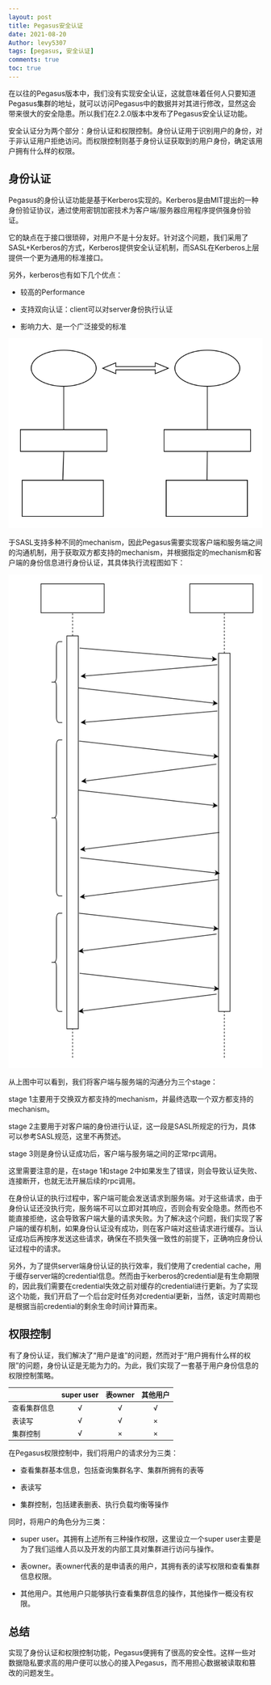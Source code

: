 ```yaml
---
layout: post
title: Pegasus安全认证
date: 2021-08-20
Author: levy5307
tags: [pegasus, 安全认证]
comments: true
toc: true
---
```


在以往的Pegasus版本中，我们没有实现安全认证，这就意味着任何人只要知道Pegasus集群的地址，就可以访问Pegasus中的数据并对其进行修改，显然这会带来很大的安全隐患。所以我们在2.2.0版本中发布了Pegasus安全认证功能。

安全认证分为两个部分：身份认证和权限控制。身份认证用于识别用户的身份，对于非认证用户拒绝访问。而权限控制则基于身份认证获取到的用户身份，确定该用户拥有什么样的权限。

## 身份认证

Pegasus的身份认证功能是基于Kerberos实现的。Kerberos是由MIT提出的一种身份验证协议，通过使用密钥加密技术为客户端/服务器应用程序提供强身份验证。

它的缺点在于接口很琐碎，对用户不是十分友好。针对这个问题，我们采用了SASL+Kerberos的方式，Kerberos提供安全认证机制，而SASL在Kerberos上层提供一个更为通用的标准接口。

另外，kerberos也有如下几个优点：

- 较高的Performance

- 支持双向认证：client可以对server身份执行认证

- 影响力大、是一个广泛接受的标准

![](../images/security-auth-arch.svg)

于SASL支持多种不同的mechanism，因此Pegasus需要实现客户端和服务端之间的沟通机制，用于获取双方都支持的mechanism，并根据指定的mechanism和客户端的身份信息进行身份认证，其具体执行流程图如下：

![](../images/security-auth-process.svg)

从上图中可以看到，我们将客户端与服务端的沟通分为三个stage：

stage 1主要用于交换双方都支持的mechanism，并最终选取一个双方都支持的mechanism。

stage 2主要用于对客户端的身份进行认证，这一段是SASL所规定的行为，具体可以参考SASL规范，这里不再赘述。

stage 3则是身份认证成功后，客户端与服务端之间的正常rpc调用。

这里需要注意的是，在stage 1和stage 2中如果发生了错误，则会导致认证失败、连接断开，也就无法开展后续的rpc调用。

在身份认证的执行过程中，客户端可能会发送请求到服务端。对于这些请求，由于身份认证还没执行完，服务端不可以立即对其响应，否则会有安全隐患。然而也不能直接拒绝，这会导致客户端大量的请求失败。为了解决这个问题，我们实现了客户端的缓存机制，如果身份认证没有成功，则在客户端对这些请求进行缓存。当认证成功后再按序发送这些请求，确保在不损失强一致性的前提下，正确响应身份认证过程中的请求。

另外，为了提供server端身份认证的执行效率，我们使用了credential cache，用于缓存server端的credential信息。然而由于kerberos的credential是有生命期限的，因此我们需要在credential失效之前对缓存的credential进行更新。为了实现这个功能，我们开启了一个后台定时任务对credential更新，当然，该定时周期也是根据当前credential的剩余生命时间计算而来。

## 权限控制

有了身份认证，我们解决了“用户是谁”的问题，然而对于“用户拥有什么样的权限”的问题，身份认证是无能为力的。为此，我们实现了一套基于用户身份信息的权限控制策略。

|              | super user | 表owner | 其他用户 |
|--------------|:----------:|:-------:|:--------:|
| 查看集群信息 |      √     |    √    |     √    |
| 表读写       |      √     |    √    |     ×    |
| 集群控制     |      √     |    ×    |     ×    |

在Pegasus权限控制中，我们将用户的请求分为三类：

- 查看集群基本信息，包括查询集群名字、集群所拥有的表等

- 表读写

- 集群控制，包括建表删表、执行负载均衡等操作

同时，将用户的角色分为三类：

- super user。其拥有上述所有三种操作权限，这里设立一个super user主要是为了我们运维人员以及开发的内部工具对集群进行访问与操作。

- 表owner。表owner代表的是申请表的用户，其拥有表的读写权限和查看集群信息权限。

- 其他用户。其他用户只能够执行查看集群信息的操作，其他操作一概没有权限。

## 总结

实现了身份认证和权限控制功能，Pegasus便拥有了很高的安全性。这样一些对数据隐私要求高的用户便可以放心的接入Pegasus，而不用担心数据被读取和篡改的问题发生。


